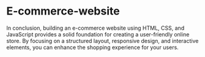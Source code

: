 # E-commerce-website
In conclusion, building an e-commerce website using HTML, CSS, and JavaScript provides a solid foundation for creating a user-friendly online store. By focusing on a structured layout, responsive design, and interactive elements, you can enhance the shopping experience for your users. 
